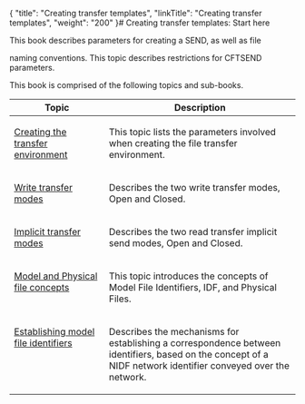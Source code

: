 {
    "title": "Creating transfer templates",
    "linkTitle": "Creating transfer templates",
    "weight": "200"
}# Creating transfer templates: Start here

This book describes parameters for creating a SEND, as well as file
naming conventions. This topic describes restrictions for CFTSEND parameters.

This book is comprised of the following topics and sub-books.

<table cellspacing="0" width="90%">
   <col/>
   <col/>
   <thead>
      <tr>
         <th>Topic</th>
         <th>Description</th>
      </tr>
   </thead>
      <tr valign="top">
         <td colspan="1" rowspan="1" width="33.191%">
            <p><a href="create_transfer_environment_start_here">Creating 
 the transfer environment</a>
</p>
         </td>
         <td colspan="1" rowspan="1" width="66.809%">
            <p>This topic lists the parameters involved when creating 
 the file transfer environment.</p>
         </td>
      </tr>
      <tr valign="top">
         <td colspan="1" rowspan="1" width="33.191%">
            <p><a href="write_transfer_modes">Write 
 transfer modes</a>
</p>
         </td>
         <td colspan="1" rowspan="1" width="66.809%">
            <p>Describes the two write transfer modes, <span>Open</span> 
 and <span>Closed</span>.</p>
         </td>
      </tr>
      <tr valign="top">
         <td colspan="1" rowspan="1" width="33.191%">
            <p> <a href="implicit_transfer_modes">Implicit 
 transfer modes</a></p>
         </td>
         <td colspan="1" rowspan="1" width="66.809%">
            <p>Describes the two read transfer implicit send modes, <span>Open</span> and <span>Closed</span>.</p>
         </td>
      </tr>
      <tr valign="top">
         <td colspan="1" rowspan="1" width="33.191%">
            <p> <a href="model_and_physical_file_concepts">Model 
 and Physical file concepts</a></p>
         </td>
         <td colspan="1" rowspan="1" width="66.809%">
            <p>This topic introduces the concepts of Model File Identifiers, 
 IDF, and Physical Files.</p>
         </td>
      </tr>
      <tr valign="top">
         <td colspan="1" rowspan="1" width="33.191%">
            <p> <a href="establishing_model_file_identifiers">Establishing 
 model file identifiers</a></p>
         </td>
         <td colspan="1" rowspan="1" width="66.809%">
            <p>Describes the mechanisms for establishing a correspondence 
 between identifiers, based on the concept of a NIDF network identifier 
 conveyed over the network.</p>
         </td>
      </tr>
</table>

 
